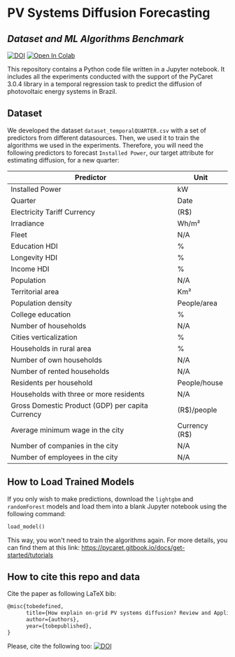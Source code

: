 # PV Systems Diffusion Forecasting
## _Dataset and ML Algorithms Benchmark_
[![DOI](https://zenodo.org/badge/677429901.svg)](https://zenodo.org/doi/10.5281/zenodo.10415226)
<a target="_blank" href="https://colab.research.google.com/github/gmlunardi/on-grid-pv-systems-difusion-forecasting/blob/main/Analysis_per_Quarter.ipynb">
  <img src="https://colab.research.google.com/assets/colab-badge.svg" alt="Open In Colab"/>
</a>


This repository contains a Python code file written in a Jupyter notebook. It includes all the experiments conducted with the support of the PyCaret 3.0.4 library in a temporal regression task to predict the diffusion of photovoltaic energy systems in Brazil.

## Dataset

We developed the dataset `dataset_temporalQUARTER.csv` with a set of predictors from different datasources. Then, we used it to train the algorithms we used in the experiments. Therefore, you will need the following predictors to forecast `Installed Power`, our target attribute for estimating diffusion, for a new quarter:

| Predictor | Unit |
| ------ | ------ |
Installed Power	| kW
Quarter	        | Date
Electricity Tariff	Currency | (R$) 
Irradiance	| Wh/m²
Fleet	| N/A
Education HDI	| %
Longevity HDI	| %
Income HDI	| %
Population	| N/A
Territorial area |	Km²
Population density	| People/area
College education	| %
Number of households	| N/A
Cities verticalization	| %
Households in rural area	| %
Number of own households	| N/A
Number of rented households	| N/A
Residents per household	| People/house
Households with three or more residents |	N/A
Gross Domestic Product (GDP) per capita	Currency | (R$)/people
Average minimum wage in the city	| Currency (R$)
Number of companies in the city | 	N/A
Number of employees in the city	| N/A


## How to Load Trained Models
If you only wish to make predictions, download the `lightgbm` and `randomForest` models and load them into a blank Jupyter notebook using the following command:

```python
load_model()
```

This way, you won't need to train the algorithms again. For more details, you can find them at this link: https://pycaret.gitbook.io/docs/get-started/tutorials

## How to cite this repo and data
Cite the paper as following LaTeX bib:

```latex
@misc{tobedefined,
      title={How explain on-grid PV systems diffusion? Review and Application in Brazil}, 
      author={authors},
      year={tobepublished},
}
```

Please, cite the following too:
[![DOI](https://zenodo.org/badge/677429901.svg)](https://zenodo.org/doi/10.5281/zenodo.10415226)

